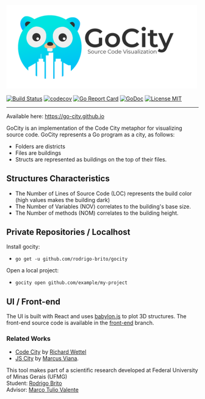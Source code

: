 <img width="500" src="https://raw.githubusercontent.com/rodrigo-brito/gocity/master/assets/logo.png" alt="GoCity" />

[![Build Status](https://travis-ci.org/rodrigo-brito/gocity.svg?branch=master)](https://travis-ci.org/rodrigo-brito/gocity)
[![codecov](https://codecov.io/gh/rodrigo-brito/gocity/branch/master/graph/badge.svg)](https://codecov.io/gh/rodrigo-brito/gocity)
[![Go Report Card](https://goreportcard.com/badge/github.com/rodrigo-brito/gocity)](https://goreportcard.com/report/github.com/rodrigo-brito/gocity)
[![GoDoc](https://godoc.org/github.com/rodrigo-brito/gocity?status.svg)](https://godoc.org/github.com/rodrigo-brito/gocity)
<a href="https://opensource.org/licenses/MIT">
  <img src="https://img.shields.io/badge/license-MIT-blue.svg?style=flat-square" alt="License MIT">
</a>
<hr />
 
Available here: https://go-city.github.io
 
GoCity is an implementation of the Code City metaphor for visualizing source code. GoCity represents a Go program as a city, as follows: 

 - Folders are districts
 - Files are buildings
 - Structs are represented as buildings on the top of their files.

## Structures Characteristics

 - The Number of Lines of Source Code (LOC) represents the build color (high values makes the building dark)
 - The Number of Variables (NOV) correlates to the building's base size.
 - The Number of methods (NOM) correlates to the building height.
 
## Private Repositories / Localhost

Install gocity:
- `go get -u github.com/rodrigo-brito/gocity`

Open a local project:
- `gocity open github.com/example/my-project`
 
## UI / Front-end

The UI is built with React and uses [babylon.js](https://www.babylonjs.com/) to plot 3D structures. The front-end source code is available in the [front-end](https://github.com/rodrigo-brito/gocity/tree/front-end) branch. 
 
### Related Works
- [Code City](https://wettel.github.io/codecity.html) by [Richard Wettel](https://twitter.com/richardwettel)
- [JS City](https://github.com/ASERG-UFMG/JSCity/wiki/JSCITY) by [Marcus Viana](https://github.com/malilovick).

This tool makes part of a scientific research developed at Federal University of Minas Gerais (UFMG)<br/>
Student: [Rodrigo Brito](https://github.com/rodrigo-brito)<br/>
Advisor: [Marco Tulio Valente](https://homepages.dcc.ufmg.br/~mtov/)
